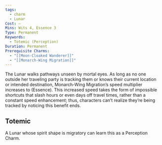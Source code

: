 ```yaml
---
tags:
  - charm
  - Lunar
Cost: —
Mins: Wits 4, Essence 3
Type: Permanent
Keywords:
  - Totemic (Perception)
Duration: Permanent
Prerequisite Charms:
  - "[[Moon-Cloaked Wanderer]]"
  - "[[Monarch-Wing Migration]]"
---
```

The Lunar walks pathways unseen by mortal eyes. As long as no one outside her traveling party is tracking them or knows their current location or intended destination, Monarch-Wing Migration’s speed multiplier increases to (Essence). This increased speed takes the form of impossible shortcuts that slash hours or even days off travel times, rather than a constant speed enhancement; thus, characters can’t realize they’re being tracked by noticing this benefit ends. 
## Totemic 

A Lunar whose spirit shape is migratory can learn this as a Perception Charm.